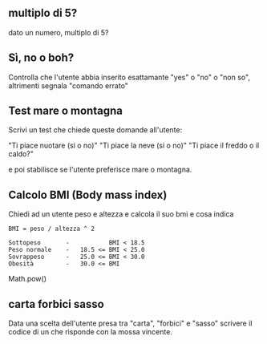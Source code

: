 ## multiplo di 5?

dato un numero, multiplo di 5?

## Sì, no o boh?
Controlla che l'utente abbia inserito esattamante "yes" o "no" o "non so", altrimenti segnala "comando errato"

## Test mare o montagna
Scrivi un test che chiede queste domande all'utente:

"Ti piace nuotare (si o no)"
"Ti piace la neve (si o no)"
"Ti piace il freddo o il caldo?"

e poi stabilisce se l'utente preferisce mare o montagna.

## Calcolo BMI (Body mass index)

Chiedi ad un utente peso e altezza e calcola il suo bmi e cosa indica

```
BMI = peso / altezza ^ 2

Sottopeso       -           BMI < 18.5  
Peso normale    -   18.5 <= BMI < 25.0  
Sovrappeso      -   25.0 <= BMI < 30.0  
Obesità         -   30.0 <= BMI
```

Math.pow()


## carta forbici sasso

Data una scelta dell'utente presa tra "carta", "forbici" e "sasso" scrivere il codice di un che risponde con la mossa vincente.
